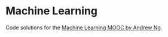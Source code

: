 # Machine Learning

Code solutions for the [Machine Learning MOOC by Andrew Ng](https://www.coursera.org/learn/machine-learning).
